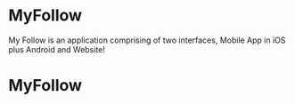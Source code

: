 # MyFollow
My Follow is an application comprising of two interfaces, Mobile App in iOS plus Android and Website!
# MyFollow 
